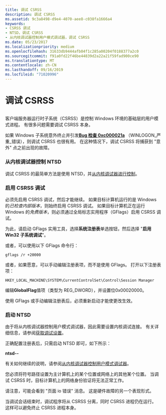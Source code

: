 ```yaml
---
title: 调试 CSRSS
description: 调试 CSRSS
ms.assetid: 9c3a8498-d9e4-4070-aee8-c038fa1666a4
keywords:
- CSRSS 调试
- NTSD，调试 CSRSS
- 从内核调试器控制用户模式调试器，调试 CSRSS
ms.date: 05/23/2017
ms.localizationpriority: medium
ms.openlocfilehash: 31633db9444afb04f1c285a00204f0188377a2c0
ms.sourcegitcommit: f91a0fd22f46be44839d2a22a21f59fad900ce90
ms.translationtype: MT
ms.contentlocale: zh-CN
ms.lasthandoff: 09/16/2019
ms.locfileid: "71020996"
---
```

# <a name="debugging-csrss"></a>调试 CSRSS


## <span id="ddk_debugging_csrss_with_ntsd_dbg"></span><span id="DDK_DEBUGGING_CSRSS_WITH_NTSD_DBG"></span>


客户端服务器运行时子系统（CSRSS）是控制 Windows 环境的基础层的用户模式进程。 有很多问题需要调试 CSRSS 本身。

如果 Windows 子系统意外终止并引发[**Bug 检查 0xc000021a**](bug-check-0xc000021a--winlogin-fatal-error.md) （WINLOGON\_严重\_错误），则调试 CSRSS 也很有用。 在这种情况下，调试 CSRSS 将捕获到 "意外" 点之前出现的故障。

### <a name="span-idcontrolling_ntsd_from_the_kernel_debuggerspanspan-idcontrolling_ntsd_from_the_kernel_debuggerspancontrolling-ntsd-from-the-kernel-debugger"></a><span id="controlling_ntsd_from_the_kernel_debugger"></span><span id="CONTROLLING_NTSD_FROM_THE_KERNEL_DEBUGGER"></span>从内核调试器控制 NTSD

调试 CSRSS 的最简单方法是使用 NTSD，并[从内核调试器进行控制](controlling-the-user-mode-debugger-from-the-kernel-debugger.md)。

### <a name="span-idenabling_csrss_debuggingspanspan-idenabling_csrss_debuggingspanenabling-csrss-debugging"></a><span id="enabling_csrss_debugging"></span><span id="ENABLING_CSRSS_DEBUGGING"></span>启用 CSRSS 调试

必须先启用 CSRSS 调试，然后才能继续。 如果目标计算机运行的是 Windows 的*已检查内部版本*，则始终启用 CSRSS 调试。 如果目标计算机正在运行 Windows 的*免费版本*，则必须通过全局标志实用程序（GFlags）启用 CSRSS 调试。

为此，请启动 GFlags 实用工具，选择**系统注册表**单选按钮，然后选择 "**启用 Win32 子系统调试**"。

或者，可以使用以下 GFlags 命令行：

```dbgcmd
gflags /r +20000 
```

或者，如果愿意，可以手动编辑注册表项，而不是使用 GFlags。 打开以下注册表项：

```text
HKEY_LOCAL_MACHINE\SYSTEM\CurrentControlSet\Control\Session Manager 
```

编辑**GlobalFlag**值项（类型为 REG\_DWORD），并设置位0x00020000。

使用 GFlags 或手动编辑注册表后，必须重新启动才能使更改生效。

### <a name="span-idstarting_ntsdspanspan-idstarting_ntsdspanstarting-ntsd"></a><span id="starting_ntsd"></span><span id="STARTING_NTSD"></span>启动 NTSD

由于将从内核调试器控制用户模式调试器，因此需要设置内核调试连接。 有关详细信息，请参阅[获取调试设置](getting-set-up-for-debugging.md)。

正确配置注册表后，只需启动 NTSD 即可，如下所示：

**ntsd--**

有关如何继续的说明，请参阅[从内核调试器控制用户模式调试器](controlling-the-user-mode-debugger-from-the-kernel-debugger.md)。

您必须将符号路径设置为主计算机上的某个位置或网络上的其他某个位置。 当调试 CSRSS 时，目标计算机上的网络身份验证将无法正常工作。

请注意，可能会看到 "页面 io 错误" 消息。 这是硬件故障的另一个表现形式。

当调试会话结束时，调试程序将从 CSRSS 分离，同时 CSRSS 进程仍在运行。 这样可以避免终止 CSRSS 进程本身。

 

 





